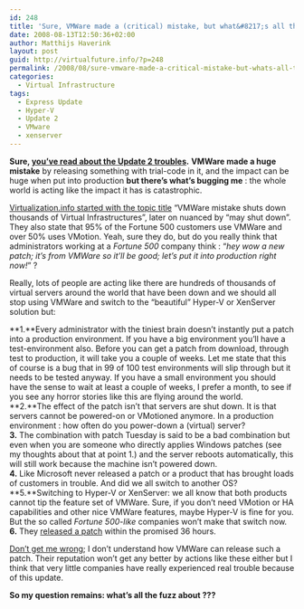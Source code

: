 ```yaml
---
id: 248
title: 'Sure, VMWare made a (critical) mistake, but what&#8217;s all the fuzz about ?'
date: 2008-08-13T12:50:36+02:00
author: Matthijs Haverink
layout: post
guid: http://virtualfuture.info/?p=248
permalink: /2008/08/sure-vmware-made-a-critical-mistake-but-whats-all-the-fuzz-about/
categories:
  - Virtual Infrastructure
tags:
  - Express Update
  - Hyper-V
  - Update 2
  - VMware
  - xenserver
---
```

**Sure, <a href="https://svenhuisman.com/2008/08/vmware-released-express-update/" target="_blank">you&#8217;ve read about the Update 2 troubles</a>.** **VMWare made a huge mistake** by releasing something with trial-code in it, and the impact can be huge when put into production **but there&#8217;s what&#8217;s bugging me** : the whole world is acting like the impact it has is catastrophic.

<a href="http://www.virtualization.info/2008/08/vmware-mistake-shuts-down-thousands-of.html" target="_blank">Virtualization.info started with the topic title</a> &#8220;VMWare mistake shuts down thousands of Virtual Infrastructures&#8221;, later on nuanced by &#8220;may shut down&#8221;. They also state that 95% of the Fortune 500 customers use VMWare and over 50% uses VMotion. Yeah, sure they do, but do you really think that administrators working at a _Fortune 500_ company think : &#8220;_hey wow a new patch; it&#8217;s from VMWare so it&#8217;ll be good; let&#8217;s put it into production right now!_&#8221; ?

Really, lots of people are acting like there are hundreds of thousands of virtual servers around the world that have been down and we should all stop using VMWare and switch to the &#8220;beautiful&#8221; Hyper-V or XenServer solution but:<!--more-->

**1.**Every administrator with the tiniest brain doesn&#8217;t instantly put a patch into a production environment. If you have a big environment you&#8217;ll have a test-environment also. Before you can get a patch from download, through test to production, it will take you a couple of weeks. Let me state that this of course is a bug that in 99 of 100 test environments will slip through but it needs to be tested anyway. If you have a small environment you should have the sense to wait at least a couple of weeks, I prefer a month, to see if you see any horror stories like this are flying around the world.  
**2.**The effect of the patch isn&#8217;t that servers are shut down. It is that servers cannot be powered-on or VMotioned anymore. In a production environment : how often do you power-down a (virtual) server?  
**3.** The combination with patch Tuesday is said to be a bad combination but even when you are someone who directly applies Windows patches (see my thoughts about that at point 1.) and the server reboots automatically, this will still work because the machine isn&#8217;t powered down.  
**4.** Like Microsoft never released a patch or a product that has brought loads of customers in trouble. And did we all switch to another OS?  
**5.**Switching to Hyper-V or XenServer: we all know that both products cannot tip the feature set of VMWare. Sure, if you don&#8217;t need VMotion or HA capabilities and other nice VMWare features, maybe Hyper-V is fine for you. But the so called _Fortune 500-like_ companies won&#8217;t make that switch now.  
**6.** They <a href="http://www.vmware.com/landing_pages/esxexpresspatches.html" target="_blank">released a patch</a> within the promised 36 hours.

<span style="text-decoration: underline;">Don&#8217;t get me wrong</span>; I don&#8217;t understand how VMWare can release such a patch. Their reputation won&#8217;t get any better by actions like these either but I think that very little companies have really experienced real trouble because of this update.

**So my question remains: what&#8217;s all the fuzz about ???**